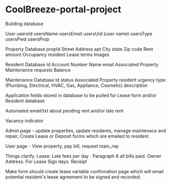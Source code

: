 # CoolBreeze-portal-project

Building database

User
    usersId
    usersName
    usersEmail
    usersUid (user name)
    usersType
    usersPwd
    usersProp

Property Database
    propId
    Street Address
    apt
    City
    state
    Zip code
    Rent amount
    Occupancy
    resident
    Lease terms
    Images

Resident Database
    Id
    Account Number
    Name
    email
    Associated Property
    Maintenance requests
    Balance

Maintenance Database
    Id
    status
    Associated Property
    resident
    urgency
    type (Plumbing, Electrical, HVAC, Gas, Appliance, Cosmetic)
    description

Application fields stored in database to be pulled for Lease form and/or Resident database 

Automated email/txt about pending rent and/or late rent

Vacancy indicator

Admin page - update properties, update residents, manage maintenace and repair, Create Lease or Deposit forms which are emailed to resident.

User page - View property, pay bill, request main_rep

Things clarify. Lease: Late fees per day . Paragraph 8 all bills paid. Owner Address. For Lease Sign days. Receipt

Make form should create lease variable confirmation page which will email potential resident's lease agreement to be signed and recorded.